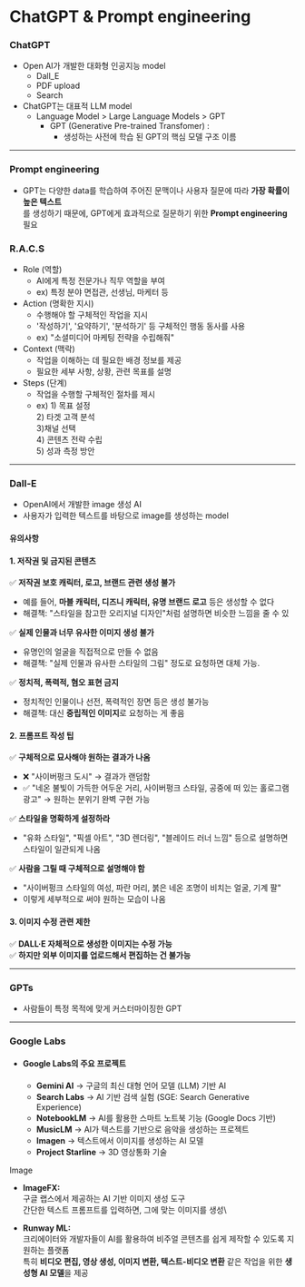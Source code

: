 # ChatGPT & Prompt engineering

### ChatGPT

* Open AI가 개발한 대화형 인공지능 model
  * Dall\_E
  * PDF upload
  * Search
* ChatGPT는 대표적 LLM model
  * Language Model > Large Language Models > GPT
    * GPT (Generative Pre-trained Transfomer) :&#x20;
      * 생성하는 사전에 학습 된 GPT의 핵심 모델 구조 이름

***

### Prompt engineering

* GPT는 다양한 data를 학습하여 주어진 문맥이나 사용자 질문에 따라 **가장 확률이 높은 텍스트**\
  를 생성하기 때문에, GPT에게 효과적으로 질문하기 위한 **Prompt engineering** 필요

### R.A.C.S

* Role (역할)
  * AI에게 특정 전문가나 직무 역할을 부여
  * ex) 특정 분야 면접관, 선생님, 마케터 등
* Action (명확한 지시)
  * 수행해야 할 구체적인 작업을 지시
  * '작성하기', '요약하기', '분석하기' 등 구체적인 행동 동사를 사용
  * ex) "소셜미디어 마케팅 전략을 수립해줘"
* Context (맥락)
  * 작업을 이해하는 데 필요한 배경 정보를 제공
  * 필요한 세부 사항, 상황, 관련 목표를 설명
* Steps (단계)
  * 작업을 수행할 구체적인 절차를 제시
  * ex) 1) 목표 설정 \
    &#x20;      2\) 타겟 고객 분석 \
    &#x20;      3\)채널 선택\
    &#x20;      4\) 콘텐츠 전략 수립 \
    &#x20;      5\) 성과 측정 방안

***

### Dall-E

* OpenAI에서 개발한 image 생성 AI
* 사용자가 입력한 텍스트를 바탕으로 image를 생성하는 model

#### **유의사항**

#### **1. 저작권 및 금지된 콘텐츠**

✅ **저작권 보호 캐릭터, 로고, 브랜드 관련 생성 불가**

* 예를 들어, **마블 캐릭터, 디즈니 캐릭터, 유명 브랜드 로고** 등은 생성할 수 없다
* 해결책: "스타일을 참고한 오리지널 디자인"처럼 설명하면 비슷한 느낌을 줄 수 있

✅ **실제 인물과 너무 유사한 이미지 생성 불가**

* 유명인의 얼굴을 직접적으로 만들 수 없음
* 해결책: "실제 인물과 유사한 스타일의 그림" 정도로 요청하면 대체 가능.

✅ **정치적, 폭력적, 혐오 표현 금지**

* 정치적인 인물이나 선전, 폭력적인 장면 등은 생성 불가능
* 해결책: 대신 **중립적인 이미지**로 요청하는 게 좋음

#### **2. 프롬프트 작성 팁**

✅ **구체적으로 묘사해야 원하는 결과가 나옴**

* ❌ "사이버펑크 도시" → 결과가 랜덤함
* ✅ "네온 불빛이 가득한 어두운 거리, 사이버펑크 스타일, 공중에 떠 있는 홀로그램 광고" → 원하는 분위기 완벽 구현 가능

✅ **스타일을 명확하게 설정하라**

* "유화 스타일", "픽셀 아트", "3D 렌더링", "블레이드 러너 느낌" 등으로 설명하면 스타일이 일관되게 나옴

✅ **사람을 그릴 때 구체적으로 설명해야 함**

* "사이버펑크 스타일의 여성, 파란 머리, 붉은 네온 조명이 비치는 얼굴, 기계 팔"
* 이렇게 세부적으로 써야 원하는 모습이 나옴

#### **3. 이미지 수정 관련 제한**

✅ **DALL·E 자체적으로 생성한 이미지는 수정 가능**\
✅ **하지만 외부 이미지를 업로드해서 편집하는 건 불가능**

***

### GPTs

* 사람들이 특정 목적에 맞게 커스터마이징한 GPT

***

### Google Labs

* #### **Google Labs의 주요 프로젝트**
  * **Gemini AI** → 구글의 최신 대형 언어 모델 (LLM) 기반 AI
  * **Search Labs** → AI 기반 검색 실험 (SGE: Search Generative Experience)
  * **NotebookLM** → AI를 활용한 스마트 노트북 기능 (Google Docs 기반)
  * **MusicLM** → AI가 텍스트를 기반으로 음악을 생성하는 프로젝트
  * **Imagen** → 텍스트에서 이미지를 생성하는 AI 모델
  * **Project Starline** → 3D 영상통화 기술

Image

* **ImageFX:**\
  구글 랩스에서 제공하는 AI 기반 이미지 생성 도구\
  간단한 텍스트 프롬프트를 입력하면, 그에 맞는 이미지를 생성\

* **Runway ML:**\
  크리에이터와 개발자들이 AI를 활용하여 비주얼 콘텐츠를 쉽게 제작할 수 있도록 지원하는 플랫폼\
  특히 **비디오 편집, 영상 생성, 이미지 변환, 텍스트-비디오 변환** 같은 작업을 위한 **생성형 AI 모델**을 제공

